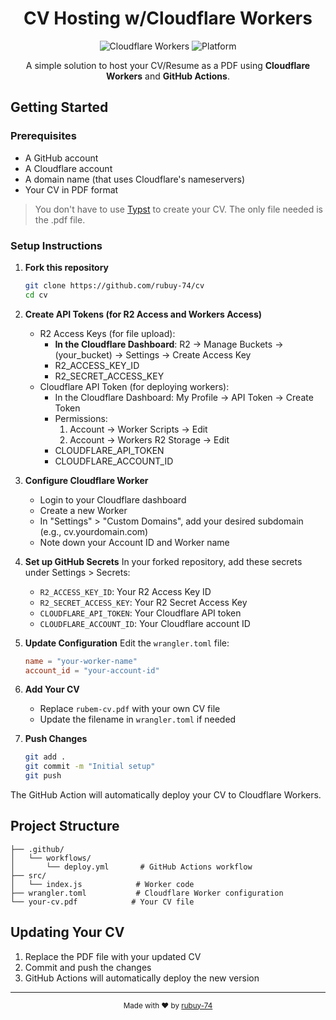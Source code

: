 <h1 align="center">
    CV Hosting w/Cloudflare Workers
</h1>

<p align="center">
  <img src="https://img.shields.io/badge/cloudflare-workers-orange" alt="Cloudflare Workers" />
  <img src="https://img.shields.io/badge/platform-any-lightgrey" alt="Platform" />
</p>

<p align="center">
  A simple solution to host your CV/Resume as a PDF using <b>Cloudflare Workers</b> and <b>GitHub Actions</b>. 
</p>

## Getting Started

### Prerequisites

- A GitHub account
- A Cloudflare account
- A domain name (that uses Cloudflare's nameservers)
- Your CV in PDF format

> You don't have to use [Typst](https://typst.app/) to create your CV. The only file needed is the .pdf file.


### Setup Instructions

1. **Fork this repository**
   ```bash
   git clone https://github.com/rubuy-74/cv
   cd cv
   ```

2. **Create API Tokens (for R2 Access and Workers Access)**
    - R2 Access Keys (for file upload): 
        - **In the Cloudflare Dashboard**: R2 -> Manage Buckets -> (your_bucket) -> Settings -> Create Access Key
        - R2_ACCESS_KEY_ID
        - R2_SECRET_ACCESS_KEY
    - Cloudflare API Token (for deploying workers):
        - In the Cloudflare Dashboard: My Profile -> API Token -> Create Token
        - Permissions:
            1. Account -> Worker Scripts -> Edit
            2. Account -> Workers R2 Storage -> Edit
        - CLOUDFLARE_API_TOKEN
        - CLOUDFLARE_ACCOUNT_ID

3. **Configure Cloudflare Worker**
    - Login to your Cloudflare dashboard
    - Create a new Worker
    - In "Settings" > "Custom Domains", add your desired subdomain (e.g., cv.yourdomain.com)
    - Note down your Account ID and Worker name


4. **Set up GitHub Secrets**
   In your forked repository, add these secrets under Settings > Secrets:
    - `R2_ACCESS_KEY_ID`: Your R2 Access Key ID
    - `R2_SECRET_ACCESS_KEY`: Your R2 Secret Access Key
    - `CLOUDFLARE_API_TOKEN`: Your Cloudflare API token
    - `CLOUDFLARE_ACCOUNT_ID`: Your Cloudflare account ID


5. **Update Configuration**
   Edit the `wrangler.toml` file:
   ```toml
   name = "your-worker-name"
   account_id = "your-account-id"
   ```

6. **Add Your CV**
   - Replace `rubem-cv.pdf` with your own CV file
   - Update the filename in `wrangler.toml` if needed

7. **Push Changes**
   ```bash
   git add .
   git commit -m "Initial setup"
   git push
   ```

The GitHub Action will automatically deploy your CV to Cloudflare Workers.

## Project Structure

```text
├── .github/
│   └── workflows/
│       └── deploy.yml       # GitHub Actions workflow
├── src/
│   └── index.js            # Worker code
├── wrangler.toml           # Cloudflare Worker configuration
└── your-cv.pdf            # Your CV file
```

## Updating Your CV

1. Replace the PDF file with your updated CV
2. Commit and push the changes
3. GitHub Actions will automatically deploy the new version

---

<p align="center">
  <sub>Made with ❤️ by <a href="https://github.com/rubuy-74">rubuy-74</a></sub>
</p>

